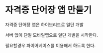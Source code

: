 # 자격증 단어장 앱 만들기

자격증 단어장 앱은 하이브리드로 일단 개발 

서버 없이 단일 모바일앱으로 일단 개발을 시작한다. 

필요할경우 파이어베이스를 이용해서 하도록 한다. 

